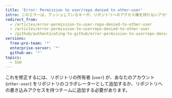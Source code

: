 ```yaml
---
title: 'Error: Permission to user/repo denied to other-user'
intro: このエラーは、プッシュしているキーが、リポジトリへのアクセス権を持たないアカウントに添付されていることを示します。
redirect_from:
  - /articles/error-permission-to-user-repo-denied-to-other-user
  - /articles/error-permission-to-userrepo-denied-to-other-user
  - /github/authenticating-to-github/error-permission-to-userrepo-denied-to-other-user
versions:
  free-pro-team: '*'
  enterprise-server: '*'
  github-ae: '*'
topics:
  - SSH
---
```

これを修正するには、リポジトリの所有者 (`user`) が、あなたのアカウント (`other-user`) をリポジトリのコラボレーターとして追加するか、リポジトリへの書き込みアクセスを持つチームに追加する必要があります。
